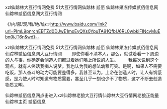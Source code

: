 xzl仙踪林大豆行情网免费
51大豆行情网仙踪林 贰佰
仙踪林果冻传媒贰佰信息网
仙踪林贰佰信息网大豆行情网


《/内/部/观/看/地/址👉http://www.baidu.com/link?url=PImL9pnrcnEBTZd0DJwE1moEyQXs0YpuTA91QfbU6RL0wbkiFlNcvMuEbn0iJT6n&wd》--

xzl仙踪林大豆行情网免费
51大豆行情网仙踪林 贰佰
仙踪林果冻传媒贰佰信息网
仙踪林贰佰信息网大豆行情网
　　即使你看不清本人，那么，就试着看一下周边的人与事，你确定会创造人们都过着她们嘴上所说的人生。
　　我每次说到这个观点，就有人笑话我痴人说梦。我也认为我的想法幼稚可笑。是啊，如果人不需要吃饭，那人奋斗的动力可能要差得多。我甚至认为，上帝在创造人时，让人有饥饿感，是为使人时时知道有物质需要，甚至几乎一刻也少不了物质，这才不断去创造物质文明。





仙踪林贰佰信息网点击进入xzl仙踪林老狼大豆行情仙踪林大豆行情网老狼正能量仙踪林主页 贰佰信息
